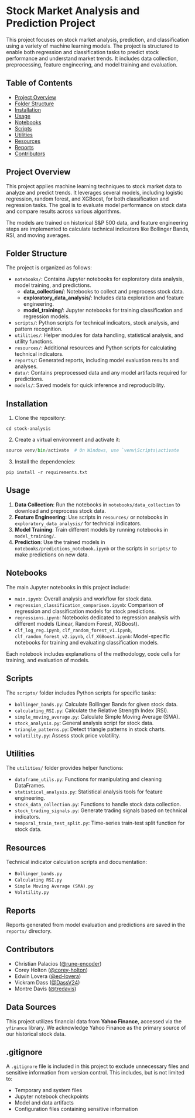 # Stock Market Analysis and Prediction Project

This project focuses on stock market analysis, prediction, and classification using a variety of machine learning models. The project is structured to enable both regression and classification tasks to predict stock performance and understand market trends. It includes data collection, preprocessing, feature engineering, and model training and evaluation.

## Table of Contents
- [Project Overview](#project-overview)
- [Folder Structure](#folder-structure)
- [Installation](#installation)
- [Usage](#usage)
- [Notebooks](#notebooks)
- [Scripts](#scripts)
- [Utilities](#utilities)
- [Resources](#resources)
- [Reports](#reports)
- [Contributors](#contributors)

## Project Overview

This project applies machine learning techniques to stock market data to analyze and predict trends. It leverages several models, including logistic regression, random forest, and XGBoost, for both classification and regression tasks. The goal is to evaluate model performance on stock data and compare results across various algorithms.

The models are trained on historical S&P 500 data, and feature engineering steps are implemented to calculate technical indicators like Bollinger Bands, RSI, and moving averages.

## Folder Structure

The project is organized as follows:

- `notebooks/`: Contains Jupyter notebooks for exploratory data analysis, model training, and predictions.
  - **data_collection/**: Notebooks to collect and preprocess stock data.
  - **exploratory_data_analysis/**: Includes data exploration and feature engineering.
  - **model_training/**: Jupyter notebooks for training classification and regression models.
- `scripts/`: Python scripts for technical indicators, stock analysis, and pattern recognition.
- `utilities/`: Helper modules for data handling, statistical analysis, and utility functions.
- `resources/`: Additional resources and Python scripts for calculating technical indicators.
- `reports/`: Generated reports, including model evaluation results and analyses.
- `data/`: Contains preprocessed data and any model artifacts required for predictions.
- `models/`: Saved models for quick inference and reproducibility.

## Installation

1. Clone the repository:

```git clone https://github.com/yourusername/stock-analysis.git
cd stock-analysis
```

2. Create a virtual environment and activate it:

```python -m venv venv
source venv/bin/activate  # On Windows, use `venv\Scripts\activate
```

3. Install the dependencies:

```
pip install -r requirements.txt
```

## Usage

1. **Data Collection**: Run the notebooks in `notebooks/data_collection` to download and preprocess stock data.
2. **Feature Engineering**: Use scripts in `resources/` or notebooks in `exploratory_data_analysis/` for technical indicators.
3. **Model Training**: Train different models by running notebooks in `model_training/`.
4. **Prediction**: Use the trained models in `notebooks/predictions_notebook.ipynb` or the scripts in `scripts/` to make predictions on new data.

## Notebooks

The main Jupyter notebooks in this project include:

- `main.ipynb`: Overall analysis and workflow for stock data.
- `regression_classification_comparison.ipynb`: Comparison of regression and classification models for stock predictions.
- `regressions.ipynb`: Notebooks dedicated to regression analysis with different models (Linear, Random Forest, XGBoost).
- `clf_log_reg.ipynb`, `clf_random_forest_v1.ipynb`, `clf_random_forest_v2.ipynb`, `clf_XGBoost.ipynb`: Model-specific notebooks for training and evaluating classification models.

Each notebook includes explanations of the methodology, code cells for training, and evaluation of models.

## Scripts

The `scripts/` folder includes Python scripts for specific tasks:

- `bollinger_bands.py`: Calculate Bollinger Bands for given stock data.
- `calculating_RSI.py`: Calculate the Relative Strength Index (RSI).
- `simple_moving_average.py`: Calculate Simple Moving Average (SMA).
- `stock_analysis.py`: General analysis script for stock data.
- `triangle_patterns.py`: Detect triangle patterns in stock charts.
- `volatility.py`: Assess stock price volatility.

## Utilities

The `utilities/` folder provides helper functions:

- `dataframe_utils.py`: Functions for manipulating and cleaning DataFrames.
- `statistical_analysis.py`: Statistical analysis tools for feature engineering.
- `stock_data_collection.py`: Functions to handle stock data collection.
- `stock_trading_signals.py`: Generate trading signals based on technical indicators.
- `temporal_train_test_split.py`: Time-series train-test split function for stock data.

## Resources

Technical indicator calculation scripts and documentation:

- `Bollinger_bands.py`
- `Calculating RSI.py`
- `Simple Moving Average (SMA).py`
- `Volatility.py`

## Reports

Reports generated from model evaluation and predictions are saved in the `reports/` directory.

## Contributors

- Christian Palacios ([@rune-encoder](https://github.com/rune-encoder))
- Corey Holton ([@corey-holton](https://github.com/corey-holton))
- Edwin Lovera ([@ed-lovera](https://github.com/ed-lovera))
- Vickram Dass ([@DassV24](https://github.com/DassV24))
- Montre Davis ([@tredavis](https://github.com/tredavis))


## Data Sources

This project utilizes financial data from **Yahoo Finance**, accessed via the `yfinance` library. We acknowledge Yahoo Finance as the primary source of our historical stock data.

## .gitignore

A `.gitignore` file is included in this project to exclude unnecessary files and sensitive information from version control. This includes, but is not limited to:

- Temporary and system files
- Jupyter notebook checkpoints
- Model and data artifacts
- Configuration files containing sensitive information